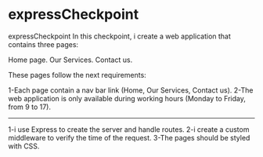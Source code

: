 # expressCheckpoint
expressCheckpoint
In this checkpoint, i create a web application that contains three pages:

Home page.
Our Services.
Contact us.

These pages follow the next requirements: 

1-Each page  contain a nav bar link (Home, Our Services, Contact us).
2-The web application is only available during working hours (Monday to Friday,  from 9 to 17).
****
 1-i use Express to create the server and handle routes.
  2-i create a custom middleware to verify the time of the request.
   3-The pages should be styled with CSS.
